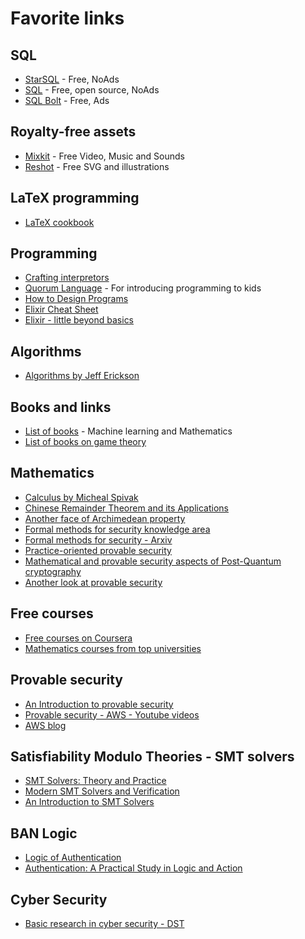 # Favorite links

## SQL
- [StarSQL](https://selectstarsql.com/) - Free, NoAds
- [SQL](https://www.sqlteaching.com/) - Free, open source, NoAds
- [SQL Bolt](https://sqlbolt.com/) - Free, Ads


## Royalty-free assets
- [Mixkit](https://mixkit.co/) - Free Video, Music and Sounds
- [Reshot](https://www.reshot.com/) - Free SVG and illustrations


## LaTeX programming
- [LaTeX cookbook](https://latex-cookbook.net/) 


## Programming
- [Crafting interpretors](https://craftinginterpreters.com/scanning.html)
- [Quorum Language](https://quorumlanguage.com/learn.html) - For introducing programming to kids
- [How to Design Programs](https://htdp.org/2022-8-7/Book/index.html)
- [Elixir Cheat Sheet](https://media.pragprog.com/titles/elixir/ElixirCheat.pdf)
- [Elixir - little beyond basics](https://www.openmymind.net/Elixir-A-Little-Beyond-The-Basics/)

## Algorithms
- [Algorithms by Jeff Erickson](https://jeffe.cs.illinois.edu/teaching/algorithms/)

## Books and links
- [List of books](https://franknielsen.github.io/Books/CuratedBookLists.html) - Machine learning and Mathematics
- [List of books on game theory](https://shaneduggan.com/best-books-about-game-theory)


## Mathematics
- [Calculus by Micheal Spivak](https://theswissbay.ch/pdf/Gentoomen%20Library/Maths/Calculus/Michael%20Spivak%20-%20Calculus.pdf)
- [Chinese Remainder Theorem and its Applications](https://scholarworks.lib.csusb.edu/cgi/viewcontent.cgi?article=4457&context=etd-project)
- [Another face of Archimedean property](https://www.jstor.org/stable/10.4169/college.math.j.46.2.139)
- [Formal methods for security knowledge area](https://www.cybok.org/media/downloads/Formal_Methods_for_Security_v1.0.0.pdf)
- [Formal methods for security - Arxiv](https://arxiv.org/pdf/1608.00678.pdf)
- [Practice-oriented provable security](https://web.cs.ucdavis.edu/~rogaway/papers/cc.pdf)
- [Mathematical and provable security aspects of Post-Quantum cryptography](https://www.esat.kuleuven.be/cosic/publications/thesis-310.pdf)
- [Another look at provable security](https://www.math.uwaterloo.ca/~ajmeneze/anotherlook/)

## Free courses
- [Free courses on Coursera](https://www.freecodecamp.org/news/coursera-free-online-courses-6d84cdb30da/)
- [Mathematics courses from top universities](https://www.freecodecamp.org/news/math-online-courses-from-worlds-top-universities/)

## Provable security
- [An Introduction to provable security](https://www.di.ens.fr/~mabdalla/coursedocs/provablesecurity.pdf)
- [Provable security - AWS - Youtube videos](https://www.youtube.com/watch?v=6DX7p-OirGU&list=PL_EDAAla3DXVNcf3bNAzLsr6W3NMjZZp8&ab_channel=AWSEvents)
- [AWS blog](https://www.amazon.science/blog/a-billion-smt-queries-a-day)

## Satisfiability Modulo Theories - SMT solvers
- [SMT Solvers: Theory and Practice](https://resources.mpi-inf.mpg.de/departments/rg1/conferences/vtsa08/slides/barret2_smt.pdf)
- [Modern	SMT	Solvers	and	Verification](https://www.iitg.ac.in/pbhaduri/GIAN-CPS/Doc/Tut-1.pdf)
- [An Introduction to SMT Solvers](https://www.open-do.org/wp-content/uploads/2010/06/SMT_provers.pdf)

## BAN Logic
- [Logic of Authentication](https://dl.acm.org/doi/pdf/10.1145/77648.77649)
- [Authentication: A Practical Study in Logic and Action](https://www.cl.cam.ac.uk/techreports/UCAM-CL-TR-138.pdf)

## Cyber Security
- [Basic research in cyber security - DST](https://dst.gov.in/basic-research-cyber-security)

